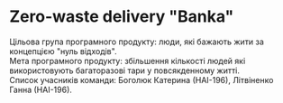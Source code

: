 # Zero-waste delivery "Banka"
  Цільова група програмного продукту: люди, які бажають жити за концепцією "нуль відходів".</br>
  Мета програмного продукту: збільшення кількості людей які використовують багаторазові тари у повсякденному житті.</br>
  Список учасників команди: Боголюк Катерина (НАІ-196), Літвіненко Ганна (НАІ-196).
